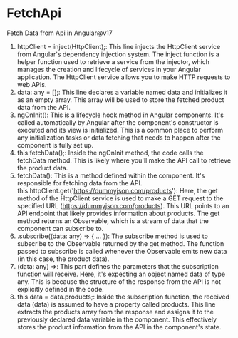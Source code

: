 # FetchApi
Fetch Data from Api in Angular@v17

1) httpClient = inject(HttpClient);: This line injects the HttpClient service from Angular's dependency injection system. The inject function is a helper function used to retrieve a service from the injector, which manages the creation and lifecycle of services in your Angular application. The HttpClient service allows you to make HTTP requests to web APIs.
2) data: any = [];: This line declares a variable named data and initializes it as an empty array. This array will be used to store the fetched product data from the API.
3) ngOnInit(): This is a lifecycle hook method in Angular components. It's called automatically by Angular after the component's constructor is executed and its view is initialized. This is a common place to perform any initialization tasks or data fetching that needs to happen after the component is fully set up.
4) this.fetchData();: Inside the ngOnInit method, the code calls the fetchData method. This is likely where you'll make the API call to retrieve the product data.
5) fetchData(): This is a method defined within the component. It's responsible for fetching data from the API.
this.httpClient.get('https://dummyjson.com/products'): Here, the get method of the HttpClient service is used to make a GET request to the specified URL (https://dummyjson.com/products). This URL points to an API endpoint that likely provides information about products. The get method returns an Observable, which is a stream of data that the component can subscribe to.
6) .subscribe((data: any) => { ... }): The subscribe method is used to subscribe to the Observable returned by the get method. The function passed to subscribe is called whenever the Observable emits new data (in this case, the product data).
7) (data: any) =>: This part defines the parameters that the subscription function will receive. Here, it's expecting an object named data of type any. This is because the structure of the response from the API is not explicitly defined in the code.
8) this.data = data.products;: Inside the subscription function, the received data (data) is assumed to have a property called products. This line extracts the products array from the response and assigns it to the previously declared data variable in the component. This effectively stores the product information from the API in the component's state.
